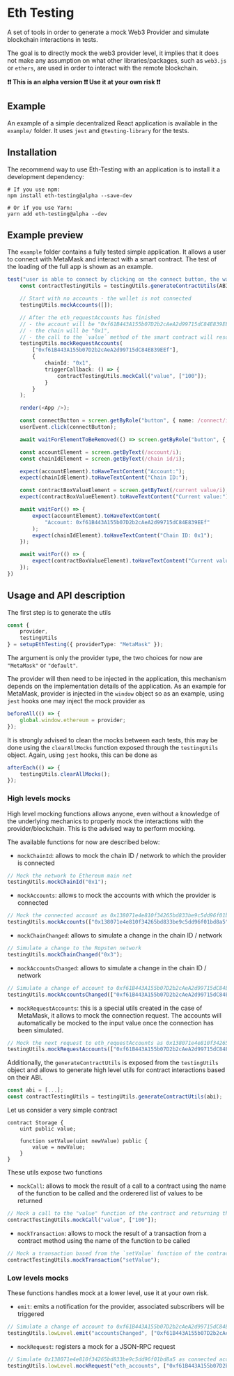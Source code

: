 # Eth Testing

A set of tools in order to generate a mock Web3 Provider and simulate blockchain interactions in tests.

The goal is to directly mock the web3 provider level, it implies that it does not make any assumption on what other libraries/packages, such as `web3.js` or `ethers`, are used in order to interact with the remote blockchain.

**❗❗ This is an alpha version ❗❗ Use it at your own risk ❗❗**

## Example

An example of a simple decentralized React application is available in the `example/` folder. It uses `jest` and `@testing-library` for the tests. 

## Installation

The recommend way to use Eth-Testing with an application is to install it a development dependency:
```shell
# If you use npm:
npm install eth-testing@alpha --save-dev

# Or if you use Yarn:
yarn add eth-testing@alpha --dev
```

## Example preview

The `example` folder contains a fully tested simple application. It allows a user to connect with MetaMask and interact with a smart contract. The test of the loading of the full app is shown as an example.
```TypeScript
test("user is able to connect by clicking on the connect button, the wallet informations and smart contract values are shown", async () => {
    const contractTestingUtils = testingUtils.generateContractUtils(ABI);

    // Start with no accounts - the wallet is not connected
    testingUtils.mockAccounts([]);

    // After the eth_requestAccounts has finished
    // - the account will be "0xf61B443A155b07D2b2cAeA2d99715dC84E839EEf",
    // - the chain will be "0x1",
    // - the call to the `value` method of the smart contract will resolved with 100
    testingUtils.mockRequestAccounts(
        ["0xf61B443A155b07D2b2cAeA2d99715dC84E839EEf"],
        {
            chainId: "0x1",
            triggerCallback: () => {
                contractTestingUtils.mockCall("value", ["100"]);
            }
        }
    );

    render(<App />);

    const connectButton = screen.getByRole("button", { name: /connect/i });
    userEvent.click(connectButton);

    await waitForElementToBeRemoved(() => screen.getByRole("button", { name: /connect/i }));

    const accountElement = screen.getByText(/account/i);
    const chainIdElement = screen.getByText(/chain id/i);

    expect(accountElement).toHaveTextContent("Account:");
    expect(chainIdElement).toHaveTextContent("Chain ID:");

    const contractBoxValueElement = screen.getByText(/current value/i);
    expect(contractBoxValueElement).toHaveTextContent("Current value:");

    await waitFor(() => {
        expect(accountElement).toHaveTextContent(
            "Account: 0xf61B443A155b07D2b2cAeA2d99715dC84E839EEf"
        );
        expect(chainIdElement).toHaveTextContent("Chain ID: 0x1");
    });

    await waitFor(() => {
        expect(contractBoxValueElement).toHaveTextContent("Current value: 100");
    });
})
```

## Usage and API description

The first step is to generate the utils
```TypeScript
const {
    provider,
    testingUtils
} = setupEthTesting({ providerType: "MetaMask" });
```
The argument is only the provider type, the two choices for now are `"MetaMask"` or `"default"`.

The provider will then need to be injected in the application, this mechanism depends on the implementation details of the application. As an example for MetaMask, provider is injected in the `window` object so as an example, using `jest` hooks one may inject the mock provider as
```TypeScript
beforeAll(() => {
    global.window.ethereum = provider;
});
```

It is strongly advised to clean the mocks between each tests, this may be done using the `clearAllMocks` function exposed through the `testingUtils` object. Again, using `jest` hooks, this can be done as
```TypeScript
afterEach(() => {
    testingUtils.clearAllMocks();
});
```

### High levels mocks

High level mocking functions allows anyone, even without a knowledge of the underlying mechanics to properly mock the interactions with the provider/blockchain. This is the advised way to perform mocking.

The available functions for now are described below:
- `mockChainId`: allows to mock the chain ID / network to which the provider is connected
```TypeScript
// Mock the network to Ethereum main net
testingUtils.mockChainId("0x1");
```
- `mockAccounts`: allows to mock the accounts with which the provider is connected
```TypeScript
// Mock the connected account as 0x138071e4e810f34265bd833be9c5dd96f01bd8a5
testingUtils.mockAccounts(["0x138071e4e810f34265bd833be9c5dd96f01bd8a5"]);
```
- `mockChainChanged`: allows to simulate a change in the chain ID / network
```TypeScript
// Simulate a change to the Ropsten network
testingUtils.mockChainChanged("0x3");
```
- `mockAccountsChanged`: allows to simulate a change in the chain ID / network
```TypeScript
// Simulate a change of account to 0xf61B443A155b07D2b2cAeA2d99715dC84E839EEf
testingUtils.mockAccountsChanged(["0xf61B443A155b07D2b2cAeA2d99715dC84E839EEf"]);
```
- `mockRequestAccounts`: this is a special utils created in the case of MetaMask, it allows to mock the connection request. The accounts will automatically be mocked to the input value once the connection has been simulated.
```TypeScript
// Mock the next request to eth_requestAccounts as 0x138071e4e810f34265bd833be9c5dd96f01bd8a5
testingUtils.mockRequestAccounts(["0xf61B443A155b07D2b2cAeA2d99715dC84E839EEf"]);
```

Additionally, the `generateContractUtils` is exposed from the `testingUtils` object and allows to generate high level utils for contract interactions based on their ABI.
```TypeScript
const abi = [...];
const contractTestingUtils = testingUtils.generateContractUtils(abi);
```

Let us consider a very simple contract
```Solidity
contract Storage {
    uint public value;

    function setValue(uint newValue) public {
        value = newValue;
    }
}
```

These utils expose two functions
- `mockCall`: allows to mock the result of a call to a contract using the name of the function to be called and the orderered list of values to be returned
```TypeScript
// Mock a call to the "value" function of the contract and returning the uint 100
contractTestingUtils.mockCall("value", ["100"]);
```
- `mockTransaction`: allows to mock the result of a transaction from a contract method using the name of the function to be called
```TypeScript
// Mock a transaction based from the `setValue` function of the contract
contractTestingUtils.mockTransaction("setValue");
```

### Low levels mocks

These functions handles mock at a lower level, use it at your own risk.
- `emit`: emits a notification for the provider, associated subscribers will be triggered
```TypeScript
// Simulate a change of account to 0xf61B443A155b07D2b2cAeA2d99715dC84E839EEf
testingUtils.lowLevel.emit("accountsChanged", ["0xf61B443A155b07D2b2cAeA2d99715dC84E839EEf"]);
```
- `mockRequest`: registers a mock for a JSON-RPC request
```TypeScript
// Simulate 0x138071e4e810f34265bd833be9c5dd96f01bd8a5 as connected account
testingUtils.lowLevel.mockRequest("eth_accounts", ["0xf61B443A155b07D2b2cAeA2d99715dC84E839EEf"]);
```
